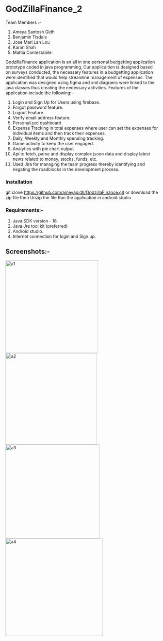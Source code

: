 # GodZillaFinance_2

Team Members :- 
1) Ameya Santosh Gidh
2) Benjamin Tisdale
3) Jose Mari Lan Lou
4) Karan Shah
5) Mattia Contestabile. 

GodzillaFinance application is an all in one personal budgetting application prototype coded in java programming,
Our applicaition is designed based on surveys conducted, the necessary features in a budgetting application were identified that would help streamline management of expenses. The application was designed using figma and xml diagrams were linked to the java classes thus creating the necessary activities.
Features of the application include the following:-
1) Login and Sign Up for Users using firebase.
2) Forgot password feature.
3) Logout Feature.
4) Verify email address feature.
5) Personalized dashboard.
6) Expense Tracking in total expenses where user can set the expenses for individual items and then track their expenses.
7) Daily, Weekly and Monthly spending tracking.
8) Game activity to keep the user engaged.
9) Analytics with pie chart output
10) Api to fetch, parse and display complex jsoon data and display latest news related to money, stocks, funds, etc.  
11) Used Jira for managing the team progress thereby identifying and negating the roadblocks in the development process.

### Installation
git clone https://github.com/ameyagidh/GodzillaFinance.git
or download the zip file then 
Unzip the file 
Run the application in android studio

### Requirements:-

1. Java SDK version - 18
2. Java Jre tool kit (preferred)
3. Android studio.
4. Internet connection for login and Sign up.

## Screenshots:- 
<img width="305" alt="a1" src="https://github.com/notsky23/GodzillaFinance/assets/98131995/67b93c98-1c9c-4581-bd43-e168fc96cbf6">
<img width="301" alt="a2" src="https://github.com/notsky23/GodzillaFinance/assets/98131995/c0fabd40-bd3f-4dff-856d-861de836b568">
<img width="310" alt="a3" src="https://github.com/notsky23/GodzillaFinance/assets/98131995/cf41650d-ce5c-48e3-91e4-3f74c103120c">
<img width="321" alt="a4" src="https://github.com/notsky23/GodzillaFinance/assets/98131995/a10e7968-ef87-4926-9e6e-3ab5008fd615">



